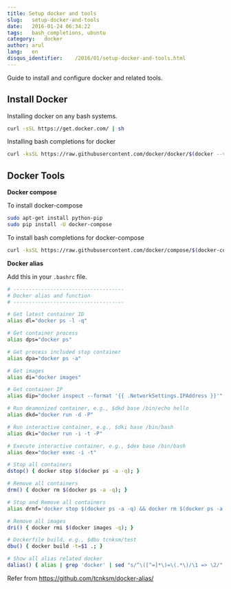 ```yaml
---
title: Setup docker and tools
slug:   setup-docker-and-tools
date:   2016-01-24 06:34:22
tags:   bash_completions, ubuntu
category:   docker
author: arul
lang:   en
disqus_identifier:    /2016/01/setup-docker-and-tools.html
---
```


Guide to install and configure docker and related tools.

## Install Docker

Installing docker on any bash systems.

``` bash
curl -sSL https://get.docker.com/ | sh
```

Installing bash completions for docker

``` bash
curl -ksSL https://raw.githubusercontent.com/docker/docker/$(docker --version | awk 'NR==1{print $NF}')/contrib/completion/bash/docker |sudo tee /etc/bash_completion.d/docker
```

## Docker Tools

**Docker compose**

To install docker-compose

``` bash
sudo apt-get install python-pip
sudo pip install -U docker-compose
```

To install bash completions for docker-compose

``` bash
curl -ksSL https://raw.githubusercontent.com/docker/compose/$(docker-compose --version | awk 'NR==1{print $NF}')/contrib/completion/bash/docker-compose |sudo tee /etc/bash_completion.d/docker-compose
```

**Docker alias**

Add this in your `.bashrc` file.

``` bash
# ------------------------------------
# Docker alias and function
# ------------------------------------

# Get latest container ID
alias dl="docker ps -l -q"

# Get container process
alias dps="docker ps"

# Get process included stop container
alias dpa="docker ps -a"

# Get images
alias di="docker images"

# Get container IP
alias dip="docker inspect --format '{{ .NetworkSettings.IPAddress }}'"

# Run deamonized container, e.g., $dkd base /bin/echo hello
alias dkd="docker run -d -P"

# Run interactive container, e.g., $dki base /bin/bash
alias dki="docker run -i -t -P"

# Execute interactive container, e.g., $dex base /bin/bash
alias dex="docker exec -i -t"

# Stop all containers
dstop() { docker stop $(docker ps -a -q); }

# Remove all containers
drm() { docker rm $(docker ps -a -q); }

# Stop and Remove all containers
alias drmf='docker stop $(docker ps -a -q) && docker rm $(docker ps -a -q)'

# Remove all images
dri() { docker rmi $(docker images -q); }

# Dockerfile build, e.g., $dbu tcnksm/test
dbu() { docker build -t=$1 .; }

# Show all alias related docker
dalias() { alias | grep 'docker' | sed "s/^\([^=]*\)=\(.*\)/\1 => \2/"| sed "s/['|\']//g" | sort; }
```

Refer from <https://github.com/tcnksm/docker-alias/>
